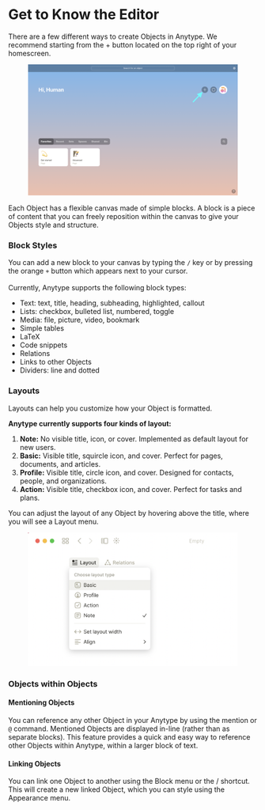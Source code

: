 # Get to Know the Editor

There are a few different ways to create Objects in Anytype. We recommend starting from the + button located on the top right of your homescreen.

<figure><img src="../../.gitbook/assets/Object Create.png" alt=""><figcaption></figcaption></figure>

Each Object has a flexible canvas made of simple blocks. A block is a piece of content that you can freely reposition within the canvas to give your Objects style and structure.

### Block Styles

You can add a new block to your canvas by typing the `/` key or by pressing the orange `+` button which appears next to your cursor.\
\
Currently, Anytype supports the following block types:

* Text: text, title, heading, subheading, highlighted, callout
* Lists: checkbox, bulleted list, numbered, toggle
* Media: file, picture, video, bookmark
* Simple tables
* LaTeX
* Code snippets
* Relations
* Links to other Objects
* Dividers: line and dotted

### **Layouts**

Layouts can help you customize how your Object is formatted.

**Anytype currently supports four kinds of layout:**

1. **Note:** No visible title, icon, or cover. Implemented as default layout for new users.
2. **Basic:** Visible title, squircle icon, and cover. Perfect for pages, documents, and articles.
3. **Profile:** Visible title, circle icon, and cover. Designed for contacts, people, and organizations.
4. **Action:** Visible title, checkbox icon, and cover. Perfect for tasks and plans.

You can adjust the layout of any Object by hovering above the title, where you will see a Layout menu.

<figure><img src="../../.gitbook/assets/Layout menu.png" alt=""><figcaption></figcaption></figure>

### Objects within Objects

#### Mentioning Objects

You can reference any other Object in your Anytype by using the mention or `@` command. Mentioned Objects are displayed in-line (rather than as separate blocks). This feature provides a quick and easy way to reference other Objects within Anytype, within a larger block of text.

#### Linking Objects

You can link one Object to another using the Block menu or the / shortcut. This will create a new linked Object, which you can style using the Appearance menu.



